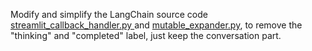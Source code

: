 Modify and simplify the LangChain source code [streamlit_callback_handler.py
](https://github.com/langchain-ai/langchain/blob/master/libs/langchain/langchain/callbacks/streamlit/streamlit_callback_handler.py) and [mutable_expander.py](https://github.com/langchain-ai/langchain/blob/master/libs/langchain/langchain/callbacks/streamlit/mutable_expander.py),
to remove the "thinking" and "completed" label, just keep the conversation part. 

